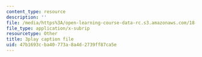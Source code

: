 ```yaml
---
content_type: resource
description: ''
file: /media/https%3A/open-learning-course-data-rc.s3.amazonaws.com/18-03-differential-equations-spring-2010/47b1693cba40773a8a4d2739ff87ca5e_kRR9EVzr4lc.srt
file_type: application/x-subrip
resourcetype: Other
title: 3play caption file
uid: 47b1693c-ba40-773a-8a4d-2739ff87ca5e
---
```

